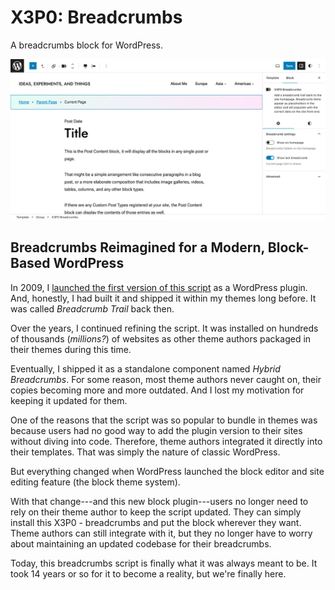 # X3P0: Breadcrumbs

A breadcrumbs block for WordPress.

![Screenshot of the Wordpress site editor with the Breadcrumbs block highlighted.](assets/screenshot-1.jpg)

## Breadcrumbs Reimagined for a Modern, Block-Based WordPress

In 2009, I [launched the first version of this script](https://justintadlock.com/archives/2009/04/05/breadcrumb-trail-wordpress-plugin) as a WordPress plugin. And, honestly, I had built it and shipped it within my themes long before. It was called _Breadcrumb Trail_ back then.

Over the years, I continued refining the script. It was installed on hundreds of thousands (_millions?_) of websites as other theme authors packaged in their themes during this time.

Eventually, I shipped it as a standalone component named _Hybrid Breadcrumbs_. For some reason, most theme authors never caught on, their copies becoming more and more outdated. And I lost my motivation for keeping it updated for them.

One of the reasons that the script was so popular to bundle in themes was because users had no good way to add the plugin version to their sites without diving into code. Therefore, theme authors integrated it directly into their templates. That was simply the nature of classic WordPress.

But everything changed when WordPress launched the block editor and site editing feature (the block theme system).

With that change---and this new block plugin---users no longer need to rely on their theme author to keep the script updated. They can simply install this X3P0 - breadcrumbs and put the block wherever they want. Theme authors can still integrate with it, but they no longer have to worry about maintaining an updated codebase for their breadcrumbs.

Today, this breadcrumbs script is finally what it was always meant to be. It took 14 years or so for it to become a reality, but we're finally here.
